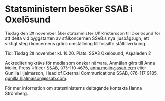 # Statsministern besöker SSAB i Oxelösund

Tisdag den 28 november åker statsminister Ulf Kristersson till Oxelösund för att delta vid byggstarten av stålkoncernen SSAB:s nya ljusbågsugn, ett viktigt steg i koncernens gröna omställning till fossilfri ståltillverkning.

Tid: Tisdag 28 november kl. 10.20.
Plats: SSAB Oxelösund, Aspaleden 2

Ackreditering krävs för media som önskar närvara. Anmälan görs till Anna Molin, Press Officer SSAB, 076-110 4676, [anna.molin@ssab.com](mailto:anna.molin@ssab.com) eller Gunilla Hjalmarson, Head of External Communications SSAB, 076-117 9185, [gunilla.hjalmarson@ssab.com](mailto:anna.molin@ssab.com).

För mer information om statsministerns deltagande kontakta Hanna Strömberg.
